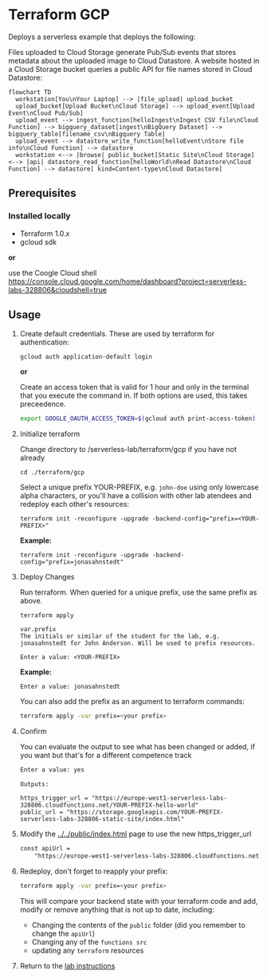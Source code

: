 # Terraform GCP

Deploys a serverless example that deploys the following:

Files uploaded to Cloud Storage generate Pub/Sub events that stores metadata about the uploaded image to Cloud Datastore.
A website hosted in a Cloud Storage bucket queries a public API for file names stored in Cloud Datastore:

```mermaid
flowchart TD
  workstation[You\nYour Laptop] --> |file_upload| upload_bucket
  upload_bucket[Upload Bucket\nCloud Storage] --> upload_event[Upload Event\nCloud Pub/Sub]
  upload_event --> ingest_function[helloIngest\nIngest CSV file\nCloud Function] --> bigquery_dataset[ingest\nBigQuery Dataset] --> bigquery_table[filename_csv\nBigquery Table]
  upload_event --> datastore_write_function[helloEvent\nStore file info\nCloud Function] --> datastore
  workstation <--> |browse| public_bucket[Static Site\nCloud Storage] <--> |api| datastore_read_function[helloWorld\nRead Datastore\nCloud Function] --> datastore[ kind=Content-type\nCloud Datastore]
```

<!-- You can choose to run these scripts either in the terminal of your workstation or in the GCP command line interface.-->

## Prerequisites

### Installed locally
* Terraform 1.0.x
* gcloud sdk

**or** 

use the Coogle Cloud shell <https://console.cloud.google.com/home/dashboard?project=serverless-labs-328806&cloudshell=true>

## Usage

1. Create default credentials. These are used by terraform for authentication:

    ```terminal
    gcloud auth application-default login
    ```

    **or**

    Create an access token that is valid for 1 hour and only in the terminal that you execute the command in. If both options are used, this takes preceedence.

    ```sh
    export GOOGLE_OAUTH_ACCESS_TOKEN=$(gcloud auth print-access-token)
    ```

1. Initialize terraform

    Change directory to /serverless-lab/terraform/gcp if you have not already

    ```terminal
    cd ./terraform/gcp
    ```

    Select a unique prefix YOUR-PREFIX, e.g. `john-doe` using only lowercase alpha characters, or you'll have a collision with other lab atendees and redeploy each other's resources:

    ```terminal
    terraform init -reconfigure -upgrade -backend-config="prefix=<YOUR-PREFIX>"
    ```

    **Example:**

    ```terminal
    terraform init -reconfigure -upgrade -backend-config="prefix=jonasahnstedt"
    ```

1. Deploy Changes

    Run terraform. When queried for a unique prefix, use the same prefix as above.

    ```terminal
    terraform apply
    ```


    ```output
    var.prefix
    The initials or similar of the student for the lab, e.g. jonasahnstedt for John Anderson. Will be used to prefix resources.

    Enter a value: <YOUR-PREFIX>
    ```

    **Example:**

    ```terminal
    Enter a value: jonasahnstedt
    ```

    You can also add the prefix as an argument to terraform commands:

    ```sh
    terraform apply -var prefix=<your prefix>
    ```

1. Confirm

    You can evaluate the output to see what has been changed or added, if you want but that's for a different competence track

    ```sh
    Enter a value: yes
    ```

    ```output
    Outputs:

    https_trigger_url = "https://europe-west1-serverless-labs-328806.cloudfunctions.net/YOUR-PREFIX-hello-world"
    public_url = "https://storage.googleapis.com/YOUR-PREFIX-serverless-labs-328806-static-site/index.html"
    ```

1. Modify the [../../public/index.html](../../public/index.html) page to use the new https_trigger_url

    ```html
    const apiUrl =
        "https://europe-west1-serverless-labs-328806.cloudfunctions.net/YOUR-PREFIX-hello-world";

    ```

1. Redeploy, don't forget to reapply your prefix:

    ```sh
    terraform apply -var prefix=<your prefix>
    ```

    This will compare your backend state with your terraform code and add, modify or remove anything that is not up to date, including:

    * Changing the contents of the `public` folder (did you remember to change the `apiUrl`)
    * Changing any of the `functions src`
    * updating any `terraform` resources

1. Return to the [lab instructions](../../LAB.md)

